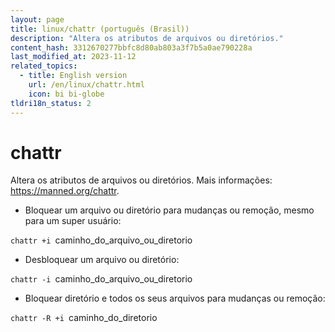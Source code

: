 ```yaml
---
layout: page
title: linux/chattr (português (Brasil))
description: "Altera os atributos de arquivos ou diretórios."
content_hash: 3312670277bbfc8d80ab803a3f7b5a0ae790228a
last_modified_at: 2023-11-12
related_topics:
  - title: English version
    url: /en/linux/chattr.html
    icon: bi bi-globe
tldri18n_status: 2
---
```

# chattr

Altera os atributos de arquivos ou diretórios.
Mais informações: <https://manned.org/chattr>.

- Bloquear um arquivo ou diretório para mudanças ou remoção, mesmo para um super usuário:

`chattr +i `<span class="tldr-var badge badge-pill bg-dark-lm bg-white-dm text-white-lm text-dark-dm font-weight-bold">caminho_do_arquivo_ou_diretorio</span>

- Desbloquear um arquivo ou diretório:

`chattr -i `<span class="tldr-var badge badge-pill bg-dark-lm bg-white-dm text-white-lm text-dark-dm font-weight-bold">caminho_do_arquivo_ou_diretorio</span>

- Bloquear diretório e todos os seus arquivos para mudanças ou remoção:

`chattr -R +i `<span class="tldr-var badge badge-pill bg-dark-lm bg-white-dm text-white-lm text-dark-dm font-weight-bold">caminho_do_diretorio</span>
